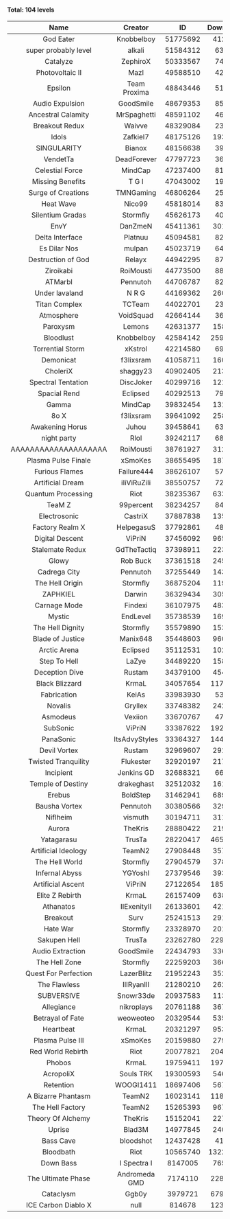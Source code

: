 #### Total: 104 levels

| Name | Creator | ID | Downloads | Likes |
|:---:|:---:|:---:|:---:|:---:|
| God Eater | Knobbelboy | 51775692 | 412507 | 59194
| super probably level | alkali | 51584312 | 63218 | 4859
| Catalyze | ZephiroX | 50333567 | 74066 | 6636
| Photovoltaic II | Mazl | 49588510 | 42861 | 4190
| Epsilon | Team Proxima | 48843446 | 51520 | 5301
| Audio Expulsion | GoodSmile | 48679353 | 85989 | 7361
| Ancestral Calamity | MrSpaghetti | 48591102 | 46633 | 4313
| Breakout Redux | Waivve | 48329084 | 23555 | 2377
| Idols | Zafkiel7 | 48175126 | 193517 | 23201
| SINGULARITY | Bianox | 48156638 | 39252 | 6541
| VendetTa | DeadForever | 47797723 | 36365 | 3484
| Celestial Force  | MindCap | 47237400 | 81485 | 7467
| Missing Benefits | T G I | 47043002 | 19518 | 1562
| Surge of Creations | TMNGaming | 46806264 | 25387 | 2410
| Heat Wave | Nico99 | 45818014 | 83241 | 7625
| Silentium Gradas | Stormfly | 45626173 | 40294 | 3635
| EnvY | DanZmeN | 45411361 | 301458 | 26884
| Delta Interface | Platnuu | 45094581 | 82593 | 8094
| Es Dilar Nos | mulpan | 45023719 | 64454 | 5717
| Destruction of God | Relayx | 44942295 | 87454 | 8674
| Ziroikabi | RoiMousti | 44773500 | 88471 | 7428
| ATMarbl | Pennutoh | 44706787 | 82926 | 7364
| Under lavaland | N R G | 44169362 | 260458 | 23511
| Titan Complex | TCTeam | 44022701 | 23995 | 2674
| Atmosphere | VoidSquad | 42664144 | 36046 | 2918
| Paroxysm | Lemons | 42631377 | 158970 | 13001
| Bloodlust | Knobbelboy | 42584142 | 2596483 | 248273
| Torrential Storm | xKstrol | 42214580 | 69945 | 1548
| Demonicat | f3lixsram | 41058711 | 160984 | 12947
| CholeriX | shaggy23 | 40902405 | 213913 | 16482
| Spectral Tentation | DiscJoker | 40299716 | 121926 | 8616
| Spacial Rend | Eclipsed | 40292513 | 79022 | 6775
| Gamma | MindCap | 39832454 | 131440 | 11726
| 8o X | f3lixsram | 39641092 | 258782 | 20294
| Awakening Horus | Juhou | 39458641 | 63498 | 5615
| night party | Rlol | 39242117 | 68264 | 6586
| AAAAAAAAAAAAAAAAAAAA | RoiMousti | 38761927 | 312826 | 20642
| Plasma Pulse Finale | xSmoKes | 38655495 | 187979 | 16827
| Furious Flames | Failure444 | 38626107 | 57186 | 4486
| Artificial Dream | iIiViRuZiIi | 38550757 | 72554 | 6190
| Quantum Processing | Riot | 38235367 | 633072 | 43692
| TeaM Z | 99percent | 38234257 | 84006 | 6713
| Electrosonic | CastriX | 37887838 | 135479 | 12091
| Factory Realm X | HelpegasuS | 37792861 | 48160 | 4620
| Digital Descent | ViPriN | 37456092 | 965649 | 90177
| Stalemate Redux | GdTheTactiq | 37398911 | 223445 | 16867
| Glowy | Rob Buck | 37361518 | 245954 | 24746
| Cadrega City | Pennutoh | 37255449 | 143247 | 13000
| The Hell Origin | Stormfly | 36875204 | 119305 | 9612
| ZAPHKIEL | Darwin | 36329434 | 305897 | 32929
| Carnage Mode | Findexi | 36107975 | 483169 | 45762
| Mystic | EndLevel | 35738539 | 169423 | 15706
| The Hell Dignity | Stormfly | 35579890 | 153934 | 13211
| Blade of Justice | Manix648 | 35448603 | 960301 | 98521
| Arctic Arena | Eclipsed | 35112531 | 102091 | 7804
| Step To Hell | LaZye | 34489220 | 158496 | 16028
| Deception Dive | Rustam | 34379100 | 454122 | 30207
| Black Blizzard | KrmaL | 34057654 | 1174630 | 113919
| Fabrication | KeiAs | 33983930 | 53583 | 5888
| Novalis | Gryllex | 33748382 | 242574 | 21881
| Asmodeus | Vexiion | 33670767 | 47107 | 4400
| SubSonic | ViPriN | 33387622 | 1923509 | 146077
| PanaSonic | ItsAdvyStyles | 33364327 | 1446312 | 182835
| Devil Vortex | Rustam | 32969607 | 291802 | 26135
| Twisted Tranquility | Flukester | 32920197 | 217827 | 21317
| Incipient | Jenkins GD | 32688321 | 66387 | 6222
| Temple of Destiny | drakeghast | 32512032 | 161535 | 15686
| Erebus | BoldStep | 31462941 | 689021 | 64110
| Bausha Vortex | Pennutoh | 30380566 | 329806 | 29745
| Niflheim | vismuth | 30194711 | 311579 | 24811
| Aurora | TheKris | 28880422 | 219658 | 20537
| Yatagarasu  | TrusTa | 28220417 | 4656003 | 433257
| Artificial Ideology | TeamN2 | 27908448 | 357537 | 35650
| The Hell World | Stormfly | 27904579 | 378881 | 27732
| Infernal Abyss | YGYoshI | 27379546 | 393144 | 39086
| Artificial Ascent | ViPriN | 27122654 | 1856138 | 163397
| Elite Z Rebirth | KrmaL | 26157409 | 638182 | 41855
| Athanatos | IIExenityII | 26133601 | 421818 | 46866
| Breakout | Surv | 25241513 | 291366 | 29409
| Hate War | Stormfly | 23328970 | 201682 | 15217
| Sakupen Hell | TrusTa | 23262780 | 2293669 | 167688
| Audio Extraction | GoodSmile | 22434793 | 336266 | 32126
| The Hell Zone | Stormfly | 22259203 | 366561 | 23976
| Quest For Perfection | LazerBlitz | 21952243 | 352635 | 30613
| The Flawless | IlIRyanIlI | 21280210 | 262878 | 23900
| SUBVERSIVE | Snowr33de | 20937583 | 113259 | 14519
| Allegiance | nikroplays | 20761188 | 367483 | 39746
| Betrayal of Fate | weoweoteo | 20329544 | 535496 | 49989
| Heartbeat | KrmaL | 20321297 | 953041 | 84433
| Plasma Pulse III | xSmoKes | 20159880 | 279931 | 27335
| Red World Rebirth | Riot | 20077821 | 2044982 | 136280
| Phobos | KrmaL | 19759411 | 1974063 | 178011
| AcropoliX | Souls TRK | 19300593 | 546003 | 74932
| Retention | WOOGI1411 | 18697406 | 567443 | 69869
| A Bizarre Phantasm | TeamN2 | 16023141 | 1184834 | 118142
| The Hell Factory | TeamN2 | 15265393 | 967613 | 95135
| Theory Of Alchemy | TheKris | 15152041 | 227260 | 16822
| Uprise | Blad3M | 14977845 | 240681 | 22541
| Bass Cave | bloodshot | 12437428 | 41294 | 4652
| Bloodbath | Riot | 10565740 | 13226870 | 1203367
| Down Bass | I Spectra I | 8147005 | 765428 | 68831
| The Ultimate Phase | Andromeda GMD | 7174110 | 2287720 | 230200
| Cataclysm | Ggb0y | 3979721 | 6790756 | 545086
| ICE Carbon Diablo X | null | 814678 | 1234449 | 88995
